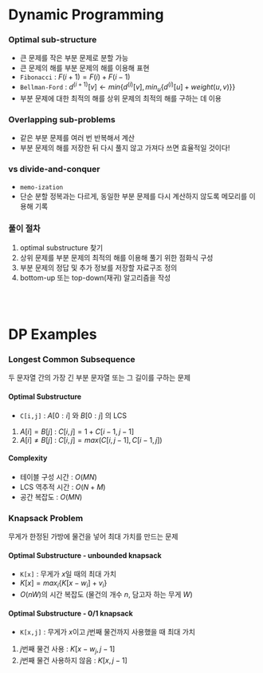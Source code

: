 # Dynamic Programming
### Optimal sub-structure
* 큰 문제를 작은 부분 문제로 분할 가능
* 큰 문제의 해를 부분 문제의 해를 이용해 표현
* `Fibonacci` : $F(i+1) = F(i) + F(i-1)$
* `Bellman-Ford` : $d^{(i+1)}[v] \leftarrow min\{ d^{(i)}[v], min_u\{ d^{(i)}[u] + weight(u,v) \} \}$
* 부분 문제에 대한 최적의 해를 상위 문제의 최적의 해를 구하는 데 이용

### Overlapping sub-problems
* 같은 부분 문제를 여러 번 반복해서 계산
* 부분 문제의 해를 저장한 뒤 다시 풀지 않고 가져다 쓰면 효율적일 것이다!

### vs divide-and-conquer
* `memo-ization`
* 단순 분할 정복과는 다르게, 동일한 부분 문제를 다시 계산하지 않도록 메모리를 이용해 기록

### 풀이 절차
1. optimal substructure 찾기
2. 상위 문제를 부분 문제의 최적의 해를 이용해 풀기 위한 점화식 구성
3. 부분 문제의 정답 및 추가 정보를 저장할 자료구조 정의
4. bottom-up 또는 top-down(재귀) 알고리즘을 작성

<br/>
<br/>

# DP Examples
### Longest Common Subsequence
두 문자열 간의 가장 긴 부분 문자열 또는 그 길이를 구하는 문제

#### Optimal Substructure
* `C[i,j]` : $A[0:i]$ 와 $B[0:j]$ 의 LCS
1. $A[i] = B[j]$ : $C[i,j] = 1 + C[i-1,j-1]$
2. $A[i] \ne B[j]$ : $C[i,j] = max(C[i,j-1], C[i-1,j])$

#### Complexity
* 테이블 구성 시간 : $O(MN)$
* LCS 역추적 시간 : $O(N + M)$
* 공간 복잡도 : $O(MN)$

### Knapsack Problem
무게가 한정된 가방에 물건을 넣어 최대 가치를 만드는 문제

#### Optimal Substructure - unbounded knapsack
* `K[x]` : 무게가 $x$일 때의 최대 가치
* $K[x] = max_i\{ K[x-w_i]+v_i \}$
* $O(nW)$의 시간 복잡도 (물건의 개수 $n$, 담고자 하는 무게 $W$)

#### Optimal Substructure - 0/1 knapsack
* `K[x,j]` : 무게가 $x$이고 $j$번째 물건까지 사용했을 때 최대 가치
1. $j$번째 물건 사용 : $K[x-w_j,j-1]$
2. $j$번째 물건 사용하지 않음 : $K[x,j-1]$